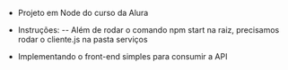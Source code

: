 - Projeto em Node do curso da Alura 

- Instruções: 
-- Além de rodar o comando npm start na raiz, precisamos rodar o cliente.js na pasta serviços

- Implementando o front-end simples para consumir a API